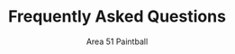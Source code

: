 ---
title: "Frequently Asked Questions"
description: "A collection of the most frequently asked questions at Area 51 Paintball"
author: Area 51 Paintball
layout: frequently-asked-questions
faq:
    - question: "What Are Your Hours?"
      answer: "We are currently only open on Saturdays from 9:30am - 6:00pm"
      id: 1
    - question: "Can I bring my own paintball gear?"
      answer: "Yes, as long as it is approved by the staff and inspected, you can bring your own paintball gear."
      id: 2
    - question: "What should we bring for a day of paintball?"
      answer: "Make sure you bring plenty of water, snacks, and sun screen!"
      id: 3
---